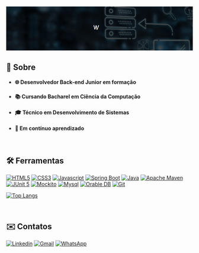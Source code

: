 [![](https://github.com/carlosCmsa/assets/blob/master/carlosCmsa/gif_welcome.gif)](#)

## 📃 Sobre

- #### 🌐 Desenvolvedor Back-end Junior em formação
- #### 📚 Cursando Bacharel em Ciência da Computação
- #### 🎓 Técnico em Desenvolvimento de Sistemas
- #### 📖 Em contínuo aprendizado

</br>


## 🛠️ Ferramentas

[![HTML5](https://img.shields.io/badge/HTML5-E34F26?style=for-the-badge)](#)
[![CSS3](https://img.shields.io/badge/CSS3-1572B6?style=for-the-badge)](#)
[![Javascript](https://img.shields.io/badge/JavaScript-FFA500?style=for-the-badge)](#)
[![Spring Boot](https://img.shields.io/badge/Spring%20Boot-43853D?style=for-the-badge)](#)
[![Java](https://img.shields.io/badge/Java-DC143C?style=for-the-badge)](#)
[![Apache Maven](https://img.shields.io/badge/Apache%20Maven-00FFFF?style=for-the-badge)](#)
[![JUnit 5](https://img.shields.io/badge/JUnit%205-FFFF00?style=for-the-badge)](#)
[![Mockito](https://img.shields.io/badge/Mockito-00FF00?style=for-the-badge)](#)
[![Mysql](https://img.shields.io/badge/MySQL-993399?style=for-the-badge)](#)
[![Orable DB](https://img.shields.io/badge/Oracle%20DB-98FB98?style=for-the-badge)](#)
[![Git](https://img.shields.io/badge/Git-FF5722?style=for-the-badge)](#)

<!-- analytics -->
[![Top Langs](https://github-readme-stats.vercel.app/api/top-langs/?username=carlosCmsa&layout=compact)](https://github.com/carlosCmsa/github-readme-stats)

</br>


## ✉️ Contatos 

[![Linkedin](https://img.shields.io/badge/LinkedIn-0077B5?style=for-the-badge&logo=linkedin&logoColor=white)](https://www.linkedin.com/in/carloscmsa/)
[![Gmail](https://img.shields.io/badge/Gmail-D14836?style=for-the-badge&logo=gmail&logoColor=white)](mailto:carlosmiguel.with@gmail.com)
[![WhatsApp](https://img.shields.io/badge/WhatsApp-25D366?style=for-the-badge&logo=whatsapp&logoColor=white)](http://api.whatsapp.com/send?phone=5511981305551)











